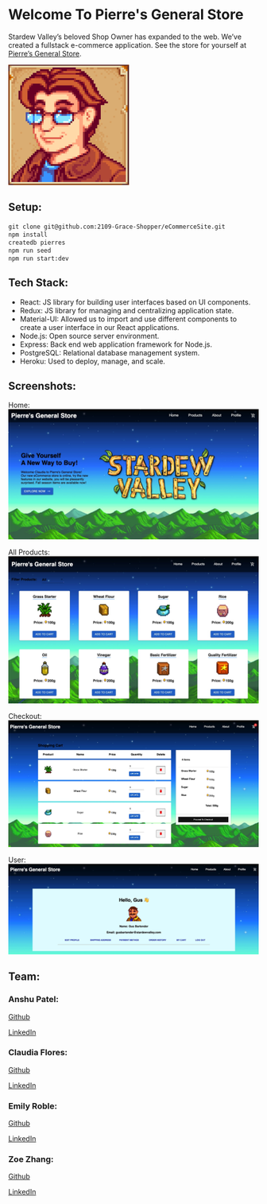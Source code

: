 # Welcome To Pierre's General Store
Stardew Valley’s beloved Shop Owner has expanded to the web. 
We’ve created a fullstack e-commerce application.
See the store for yourself at [Pierre’s General Store](https://pierresgeneralstore.herokuapp.com/).

![](public/pierre.png)

## Setup:
```
git clone git@github.com:2109-Grace-Shopper/eCommerceSite.git
npm install
createdb pierres
npm run seed
npm run start:dev
```

## Tech Stack:
 
- React: JS library for building user interfaces based on UI components. 
- Redux: JS library for managing and centralizing application state.
- Material-UI: Allowed us to import and use different components to create a user interface in our React applications.
- Node.js: Open source server environment.
- Express: Back end web application framework for Node.js.
- PostgreSQL: Relational database management system.
- Heroku: Used to deploy, manage, and scale. 

## Screenshots:
Home:
![](public/home_page.png)

All Products:
![](public/allProducts.png)

Checkout:
![](public/shopping_cart.png)

User:
![](public/user_profile.png)

## Team: 

### Anshu Patel:
[Github](https://github.com/Litwix)

[LinkedIn](https://www.linkedin.com/in/anshupatel314/)

### Claudia Flores:
[Github](https://github.com/cflores-1)

[LinkedIn](https://www.linkedin.com/in/claudia-f-261691117/)
 
### Emily Roble:
[Github](https://github.com/Evroble)

[LinkedIn](https://www.linkedin.com/in/emily-roble-5a4b5713b/)
 
### Zoe Zhang:
[Github](https://github.com/YizhuoZhang3)

[LinkedIn](https://www.linkedin.com/in/zoe-yizhuo-zhang-73152286/)

